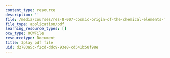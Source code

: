 ```yaml
---
content_type: resource
description: ''
file: /media/courses/res-8-007-cosmic-origin-of-the-chemical-elements-fall-2019/d2783a5cf2cdddc993e8cd541b58f98e_JM8vAGReKkc.pdf
file_type: application/pdf
learning_resource_types: []
ocw_type: OCWFile
resourcetype: Document
title: 3play pdf file
uid: d2783a5c-f2cd-ddc9-93e8-cd541b58f98e
---
```


